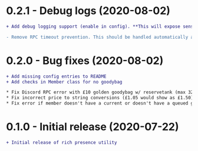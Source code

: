 # 0.2.1 - Debug logs (2020-08-02)

```diff
+ Add debug logging support (enable in config). **This will expose sensitive data.**

- Remove RPC timeout prevention. This should be handled automatically as a side effect of the refresh interval config value.
```

# 0.2.0 - Bug fixes (2020-08-02)

```diff
+ Add missing config entries to README
+ Add checks in Member class for no goodybag

* Fix Discord RPC error with £10 golden goodybag w/ reservetank (max 32 char asset keys)
* Fix incorrect price to string conversions (£1.05 would show as £1.50)
* Fix error if member doesn't have a current or doesn't have a queued goodybag
```

# 0.1.0 - Initial release (2020-07-22)

```diff
+ Initial release of rich presence utility
```